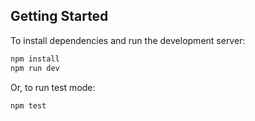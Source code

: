 ## Getting Started

To install dependencies and run the development server:

```bash
npm install
npm run dev
```

Or, to run test mode:

```bash
npm test
```
